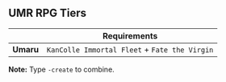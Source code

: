## UMR RPG Tiers

||Requirements|
|--|--|
|**Umaru**|`KanColle Immortal Fleet` + `Fate the Virgin`|

**Note:** Type `-create` to combine.
